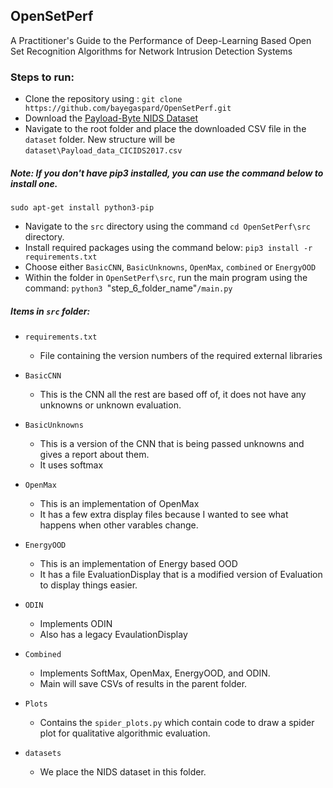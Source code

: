 ## OpenSetPerf
A Practitioner's Guide to the Performance of Deep-Learning Based Open Set Recognition Algorithms for Network Intrusion Detection Systems

### Steps to run:

- Clone the repository using : 
`git clone https://github.com/bayegaspard/OpenSetPerf.git`
- Download the [Payload-Byte NIDS Dataset](https://github.com/Yasir-ali-farrukh/Payload-Byte/tree/main/Data) 
- Navigate to the root folder and place the downloaded CSV file in the `dataset` folder. New structure will be `dataset\Payload_data_CICIDS2017.csv`
##### Note: If you don't have pip3 installed, you can use the command below to install one.

`sudo apt-get install python3-pip
`
- Navigate to the `src` directory using the command `cd OpenSetPerf\src` directory.
- Install required packages using the command below:
`pip3 install -r requirements.txt
`
- Choose either `BasicCNN`, `BasicUnknowns`, `OpenMax`, `combined` or `EnergyOOD`
- Within the folder in `OpenSetPerf\src`, run the main program using the command: `python3 `"step_6_folder_name"`/main.py`

##### Items in `src` folder: 

- `requirements.txt`
  - File containing the version numbers of the required external libraries

- `BasicCNN`
  - This is the CNN all the rest are based off of, it does not have any unknowns or unknown evaluation.

- `BasicUnknowns`
  - This is a version of the CNN that is being passed unknowns and gives a report about them.
  - It uses softmax

- `OpenMax`
  - This is an implementation of OpenMax
  - It has a few extra display files because I wanted to see what happens when other varables change.

- `EnergyOOD`
  - This is an implementation of Energy based OOD
  - It has a file EvaluationDisplay that is a modified version of Evaluation to display things easier.

- `ODIN`
  - Implements ODIN
  - Also has a legacy EvaulationDisplay

- `Combined`
  - Implements SoftMax, OpenMax, EnergyOOD, and ODIN.
  - Main will save CSVs of results in the parent folder.
- `Plots`
  - Contains the `spider_plots.py` which contain code to draw a spider plot for qualitative algorithmic evaluation.
- `datasets`
  - We place the NIDS dataset in this folder.

